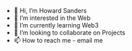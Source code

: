 - 👋 Hi, I’m Howard Sanders
- 👀 I’m interested in the Web
- 🌱 I’m currently learning Web3
- 💞️ I’m looking to collaborate on Projects
- 📫 How to reach me - email me

<!---
sandersh598/sandersh598 is a ✨ special ✨ repository because its `README.md` (this file) appears on your GitHub profile.
You can click the Preview link to take a look at your changes.
--->
